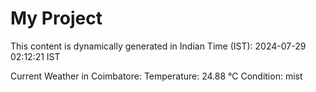 # My Project

This content is dynamically generated in Indian Time (IST): 2024-07-29 02:12:21 IST


Current Weather in Coimbatore:
Temperature: 24.88 °C
Condition: mist
